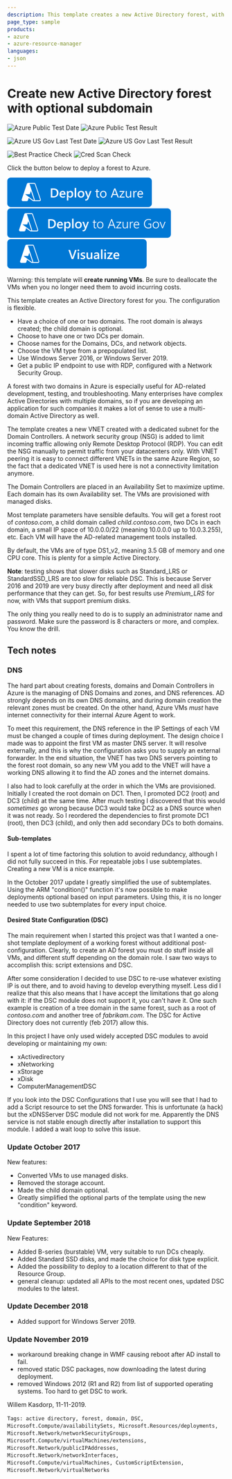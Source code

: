 ```yaml
---
description: This template creates a new Active Directory forest, with an optional subdomain. You can choose to have either one or two DCs per domain. The network configuration is highly configurable, making it suitable to fit into an existing environment. The VMs use managed disks and have no dependency on storage accounts. As an operating system you can choose between Windows Server 2016 and Windows Server 2019. This template illustrates the use of nested templates, Powershell DSC, and other advanced concepts.
page_type: sample
products:
- azure
- azure-resource-manager
languages:
- json
---
```

# Create new Active Directory forest with optional subdomain

![Azure Public Test Date](https://azurequickstartsservice.blob.core.windows.net/badges/application-workloads/active-directory/create-ad-forest-with-subdomain/PublicLastTestDate.svg)
![Azure Public Test Result](https://azurequickstartsservice.blob.core.windows.net/badges/application-workloads/active-directory/create-ad-forest-with-subdomain/PublicDeployment.svg)

![Azure US Gov Last Test Date](https://azurequickstartsservice.blob.core.windows.net/badges/application-workloads/active-directory/create-ad-forest-with-subdomain/FairfaxLastTestDate.svg)
![Azure US Gov Last Test Result](https://azurequickstartsservice.blob.core.windows.net/badges/application-workloads/active-directory/create-ad-forest-with-subdomain/FairfaxDeployment.svg)

![Best Practice Check](https://azurequickstartsservice.blob.core.windows.net/badges/application-workloads/active-directory/create-ad-forest-with-subdomain/BestPracticeResult.svg)
![Cred Scan Check](https://azurequickstartsservice.blob.core.windows.net/badges/application-workloads/active-directory/create-ad-forest-with-subdomain/CredScanResult.svg)

Click the button below to deploy a forest to Azure.

[![Deploy To Azure](https://raw.githubusercontent.com/Azure/azure-quickstart-templates/master/1-CONTRIBUTION-GUIDE/images/deploytoazure.svg?sanitize=true)](https://portal.azure.com/#create/Microsoft.Template/uri/https%3A%2F%2Fraw.githubusercontent.com%2FAzure%2Fazure-quickstart-templates%2Fmaster%2Fapplication-workloads%2Factive-directory%2Fcreate-ad-forest-with-subdomain%2Fazuredeploy.json)
[![Deploy To Azure US Gov](https://raw.githubusercontent.com/Azure/azure-quickstart-templates/master/1-CONTRIBUTION-GUIDE/images/deploytoazuregov.svg?sanitize=true)](https://portal.azure.us/#create/Microsoft.Template/uri/https%3A%2F%2Fraw.githubusercontent.com%2FAzure%2Fazure-quickstart-templates%2Fmaster%2Fapplication-workloads%2Factive-directory%2Fcreate-ad-forest-with-subdomain%2Fazuredeploy.json)
[![Visualize](https://raw.githubusercontent.com/Azure/azure-quickstart-templates/master/1-CONTRIBUTION-GUIDE/images/visualizebutton.svg?sanitize=true)](http://armviz.io/#/?load=https%3A%2F%2Fraw.githubusercontent.com%2FAzure%2Fazure-quickstart-templates%2Fmaster%2Fapplication-workloads%2Factive-directory%2Fcreate-ad-forest-with-subdomain%2Fazuredeploy.json)

Warning: this template will **create running VMs**.
Be sure to deallocate the VMs when you no longer need them to avoid incurring costs.

This template creates an Active Directory forest for you. The configuration is flexible.

* Have a choice of one or two domains. The root domain is always created; the child domain is optional.
* Choose to have one or two DCs per domain.
* Choose names for the Domains, DCs, and network objects.
* Choose the VM type from a prepopulated list.
* Use Windows Server 2016, or Windows Server 2019.
* Get a public IP endpoint to use with RDP, configured with a Network Security Group.

A forest with two domains in Azure is especially useful for AD-related development, testing, and troubleshooting. Many enterprises have complex Active Directories with multiple domains, so if you are developing an application for such companies it makes a lot of sense to use a multi-domain Active Directory as well.

The template creates a new VNET created with a dedicated subnet for the Domain Controllers. A network security group (NSG) is added to limit incoming traffic allowing only Remote Desktop Protocol (RDP). You can edit the NSG manually to permit traffic from your datacenters only. With VNET peering it is easy to connect different VNETs in the same Azure Region, so the fact that a dedicated VNET is used here is not a connectivity limitation anymore.

The Domain Controllers are placed in an Availability Set to maximize uptime. Each domain has its own Availability set. The VMs are provisioned with managed disks.

Most template parameters have sensible defaults. You will get a forest root of _contoso.com_, a child domain called _child.contoso.com_, two DCs in each domain, a small IP space of 10.0.0.0/22 (meaning 10.0.0.0 up to 10.0.3.255), etc. Each VM will have the AD-related management tools installed.

By default, the VMs are of type DS1_v2, meaning 3.5 GB of memory and one CPU core. This is plenty for a simple Active Directory.

**Note**: testing shows that slower disks such as Standard_LRS or StandardSSD_LRS are too slow for reliable DSC. This is because Server 2016 and 2019 are very busy directly after deployment and need all disk performance that they can get. So, for best results use _Premium_LRS_ for now, with VMs that support premium disks.

The only thing you really need to do is to supply an administrator name and password. Make sure the password is 8 characters or more, and complex. You know the drill.

## Tech notes

### DNS

The hard part about creating forests, domains and Domain Controllers in Azure is the managing of DNS Domains and zones, and DNS references. AD strongly depends on its own DNS domains, and during domain creation the relevant zones must be created. On the other hand, Azure VMs _must_ have internet connectivity for their internal Azure Agent to work.

To meet this requirement, the DNS reference in the IP Settings of each VM must be changed a couple of times during deployment. The design choice I made was to appoint the first VM as master DNS server. It will resolve
externally, and this is why the configuration asks you to supply an external forwarder. In the end situation, the VNET has two DNS servers pointing to the forest root domain, so any new VM you add to the VNET will have a working DNS allowing it to find the AD zones and the internet domains.

I also had to look carefully at the order in which the VMs are provisioned. Initially I created the root domain on DC1. Then, I promoted DC2 (root) and DC3 (child) at the same time. After much testing I discovered that this would _sometimes_ go wrong because DC3 would take DC2 as a DNS source when it was not ready. So I reordered the dependencies to first promote  DC1 (root), then DC3 (child), and only then add secondary DCs to both domains.

#### Sub-templates

I spent a lot of time factoring this solution to avoid redundancy, although I did not fully succeed in this. For repeatable jobs I use subtemplates. Creating a new VM is a nice example.

In the October 2017 update I greatly simplified the use of subtemplates. Using the ARM "condition()" function it's now possible to make deployments optional based on input parameters. Using this, it is no longer needed to use two subtemplates for every input choice.

#### Desired State Configuration (DSC)

The main requirement when I started this project was that I wanted a one-shot template deployment of a working forest without additional post-configuration. Clearly, to create an AD forest you must do stuff inside all VMs, and different stuff depending on the domain role. I saw two ways to accomplish this: script extensions and DSC.

After some consideration I decided to use DSC to re-use whatever existing IP is out there, and to avoid having to develop everything myself. Less did I realize that this also means that I have accept the limitations that go along with it: if the DSC module does not support it, you can't have it. One such example is creation of a tree domain in the same forest, such as a root of _contoso.com_ and another tree of _fabrikam.com_. The DSC for Active Directory does not currently (feb 2017) allow this.

In this project I have only used widely accepted DSC modules to avoid developing or maintaining my own:

* xActivedirectory
* xNetworking
* xStorage
* xDisk
* ComputerManagementDSC

If you look into the DSC Configurations that I use you will see that I had to add a Script resource to set the DNS forwarder. This is unfortunate (a hack) but the xDNSServer DSC module did not work for me. Apparently the DNS service is not stable enough directly after installation to support this module. I added a wait loop to solve this issue.

### Update October 2017

New features:

* Converted VMs to use managed disks.
* Removed the storage account.
* Made the child domain optional.
* Greatly simplified the optional parts of the template using the new "condition" keyword.

### Update September 2018

New Features:

* Added B-series (burstable) VM, very suitable to run DCs cheaply.
* Added Standard SSD disks, and made the choice for disk type explicit.
* Added the possibility to deploy to a location different to that of the Resource Group.
* general cleanup: updated all APIs to the most recent ones, updated DSC modules to the latest.

### Update December 2018

* Added support for Windows Server 2019.

### Update November 2019

* workaround breaking change in WMF causing reboot after AD install to fail.
* removed static DSC packages, now downloading the latest during deployment.
* removed Windows 2012 (R1 and R2) from list of supported operating systems. Too hard to get DSC to work.

Willem Kasdorp, 11-11-2019.

`Tags: active directory, forest, domain, DSC, Microsoft.Compute/availabilitySets, Microsoft.Resources/deployments, Microsoft.Network/networkSecurityGroups, Microsoft.Compute/virtualMachines/extensions, Microsoft.Network/publicIPAddresses, Microsoft.Network/networkInterfaces, Microsoft.Compute/virtualMachines, CustomScriptExtension, Microsoft.Network/virtualNetworks`
